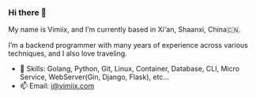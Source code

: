 ### Hi there 👋

My name is Vimiix, and I’m currently based in Xi'an, Shaanxi, China🇨🇳.

I’m a backend programmer with many years of experience across various techniques, and I also love traveling.

- 🧰 Skills:   Golang, Python, Git, Linux, Container, Database, CLI, Micro Service, WebServer(Gin, Django, Flask), etc...
- 📫 Email: i@vimiix.com
